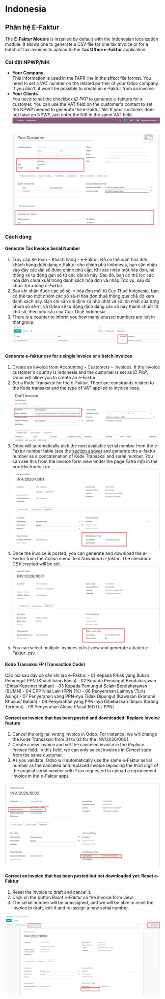 # Indonesia

<a id="localization-indonesia-e-faktur"></a>

## Phân hệ E-Faktur

The **E-Faktur Module** is installed by default with the Indonesian localization module. It allows
one to generate a CSV file for one tax invoice or for a batch of tax invoices to upload to the
**Tax Office e-Faktur** application.

<a id="localization-indonesia-npwp-nik"></a>

### Cài đặt NPWP/NIK

- **Your Company**
  <br/>
  This information is used in the FAPR line in the effect file format. You need to set a VAT
  number on the related partner of your Odoo company. If you don't, it won't be possible to create
  an e-Faktur from an invoice.
  <br/>
- **Your Clients**
  <br/>
  You need to set the checkbox *ID PKP* to generate e-fakturs for a customer. You can use the VAT
  field on the customer's contact to set the NPWP needed to generate the e-Faktur file. If your
  customer does not have an NPWP, just enter the NIK in the same VAT field.
  <br/>
  ![image](../../../_images/indonesia-partner-nik.png)

<a id="localization-indonesia-e-faktur-usage"></a>

### Cách dùng

<a id="localization-indonesia-tax-invoice-sn"></a>

#### Generate Tax Invoice Serial Number

1. Truy cập Kế toán ‣ Khách hàng ‣ e-Faktur. Để có thể xuất hóa đơn khách hàng dưới dạng e-Faktur cho chính phủ Indonesia, bạn cần nhập vào đây các dải số được chính phủ cấp. Khi xác nhận một hóa đơn, hệ thống sẽ tự động gán số từ các dải số này. Sau đó, bạn có thể lọc các hóa đơn chưa xuất trong danh sách hóa đơn và nhấp *Tác vụ*, sau đó chọn *Tải xuống e-Faktur*.
2. Sau khi nhận được các số sê-ri hóa đơn mới từ Cục Thuế Indonesia, bạn có thể tạo một nhóm các số sê-ri hóa đơn thuế thông qua chế độ xem danh sách này. Bạn chỉ cần chỉ định số nhỏ nhất và số lớn nhất của từng nhóm số sê-ri, và Odoo sẽ tự động định dạng các số này thành chuỗi 13 chữ số, theo yêu cầu của Cục Thuế Indonesia.
3. There is a counter to inform you how many unused numbers are left in that group.
   ![image](../../../_images/indonesia-sn-count.png)

<a id="localization-indonesia-csv"></a>

#### Generate e-faktur csv for a single invoice or a batch invoices

1. Create an invoice from Accounting ‣ Customers ‣ Invoices. If the invoice
   customer's country is Indonesia and the customer is set as *ID PKP*, Odoo will allow you to
   create an e-Faktur.
2. Set a Kode Transaksi for the e-Faktur. There are constraints related to the Kode transaksi and
   the type of VAT applied to invoice lines.
   ![image](../../../_images/indonesia-kode-transaksi.png)
3. Odoo will automatically pick the next available serial number from the e-Faktur number table (see
   the [section above](#localization-indonesia-tax-invoice-sn)) and generate the e-faktur
   number as a concatenation of Kode Transaksi and serial number. You can see this from the invoice
   form view under the page *Extra Info* in the box *Electronic Tax*.
   ![image](../../../_images/indonesia-e-faktur-sn.png)
4. Once the invoice is posted, you can generate and download the e-Faktur from the *Action* menu
   item *Download e-faktur*. The checkbox *CSV created* will be set.
   ![image](../../../_images/indonesia-csv-created.png)
5. You can select multiple invoices in list view and generate a batch e-Faktur .csv.

<a id="localization-indonesia-kode-transaksi-fp"></a>

#### Kode Transaksi FP (Transaction Code)

Các mã sau đây có sẵn khi tạo e-Faktur. - 01 Kepada Pihak yang Bukan Pemungut PPN (Khách hàng Biasa) - 02 Kepada Pemungut Bendaharawan (Dinas Kepemerintahan) - 03 Kepada Pemungut Selain Bendaharawan (BUMN) - 04 DPP Nilai Lain (PPN 1%) - 06 Penyerahan Lainnya (Turis Asing) - 07 Penyerahan yang PPN-nya Tidak Dipungut (Kawasan Ekonomi Khusus/ Batam) - 08 Penyerahan yang PPN-nya Dibebaskan (Impor Barang Tertentu) - 09 Penyerahan Aktiva (Pasal 16D UU PPN)

<a id="localization-indonesia-replace-invoice"></a>

#### Correct an invoice that has been posted and downloaded: Replace Invoice feature

1. Cancel the original wrong invoice in Odoo. For instance, we will change the Kode Transakski from 01
   to 03 for the INV/2020/0001.
2. Create a new invoice and set the canceled invoice in the *Replace Invoice* field. In this field,
   we can only select invoices in *Cancel* state from the same customer.
3. As you validate, Odoo will automatically use the same e-Faktur serial number as the canceled and
   replaced invoice replacing the third digit of the original serial number with *1* (as requested
   to upload a replacement invoice in the e-Faktur app).

![image](../../../_images/indonesia-replace-invoice.png)

<a id="localization-indonesia-reset-e-faktur"></a>

#### Correct an invoice that has been posted but not downloaded yet: Reset e-Faktur

1. Reset the invoice to draft and cancel it.
2. Click on the button *Reset e-Faktur* on the invoice form view.
3. The serial number will be unassigned, and we will be able to reset the invoice to draft, edit it
   and re-assign a new serial number.

![image](../../../_images/indonesia-e-faktur-reset.png)
